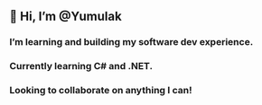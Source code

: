 ## 👋 Hi, I’m @Yumulak
### I’m learning and building my software dev experience. 
### Currently learning C# and .NET. 
### Looking to collaborate on anything I can!
